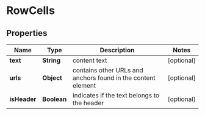 

# RowCells


## Properties

| Name | Type | Description | Notes |
|------------ | ------------- | ------------- | -------------|
|**text** | **String** | content text |  [optional] |
|**urls** | **Object** | contains other URLs and anchors found in the content element |  [optional] |
|**isHeader** | **Boolean** | indicates if the text belongs to the header |  [optional] |



